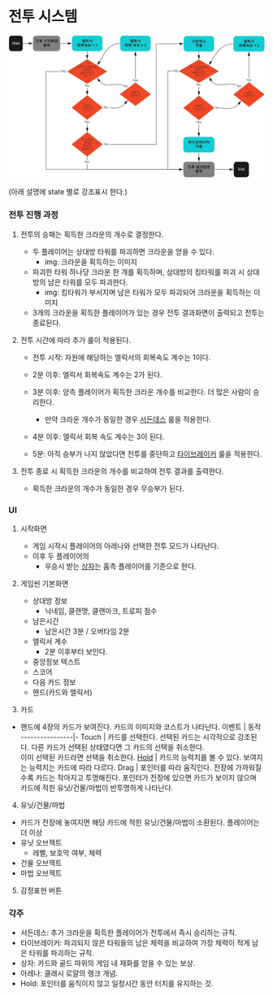 # 전투 시스템
<img src = "../Image/Flowchart/battle_sys_og.jpg">

(아래 설명에 state 별로 강조표시 한다.)



### 전투 진행 과정
1. 전투의 승패는 획득한 크라운의 개수로 결정한다.
    - 두 플레이어는 상대방 타워를 파괴하면 크라운을 얻을 수 있다.
        - img: 크라운을 획득하는 이미지
    - 파괴한 타워 하나당 크라운 한 개를 획득하며, 상대방의 킹타워를 파괴 시 상대방의 남은 타워를 모두 파괴한다.
        - img: 킹타워가 부서지며 남은 타워가 모두 파괴되어 크라운을 획득하는 이미지
    - 3개의 크라운을 획득한 플레이어가 있는 경우 전투 결과화면이 출력되고 전투는 종료된다.

1. 전투 시간에 따라 추가 룰이 적용된다.
    - 전투 시작: 자원에 해당하는 엘릭서의 회복속도 계수는 1이다.
    - 2분 이후: 엘릭서 회복속도 계수는 2가 된다.
    - 3분 이후: 양측 플레이어가 획득한 크라운 개수를 비교한다. 더 많은 사람이 승리한다.
        - 만약 크라운 개수가 동일한 경우 [서든데스](#각주) 룰을 적용한다.
        
    - 4분 이후: 엘릭서 회복 속도 계수는 3이 된다.
    - 5분: 아직 승부가 나지 않았다면 전투를 중단하고 [타이브레이커](#각주) 룰을 적용한다.

1. 전투 종료 시 획득한 크라운의 개수를 비교하여 전투 결과를 출력한다.
    - 획득한 크라운의 개수가 동일한 경우 무승부가 된다.










### UI
1. 시작화면
    - 게임 시작시 플레이어의 아레나와 선택한 전투 모드가 나타난다.
    - 이후 두 플레이어의 
        - 우승시 받는 [상자](#각주)는 홈측 플레이어를 기준으로 한다.
2. 게임씬 기본화면
    - 상대방 정보
        - 닉네임, 클랜명, 클랜마크, 트로피 점수
    - 남은시간
        - 남은시간 3분 / 오버타임 2분
    - 엘릭서 계수
        - 2분 이후부터 보인다.
    - 중앙정보 텍스트
    - 스코어
    - 다음 카드 정보
    - 핸드(카드와 엘릭서)



3. 카드
- 핸드에 4장의 카드가 보여진다. 카드의 이미지와 코스트가 나타난다.
    이벤트      |   동작
    ----------------|-
    Touch           |   카드를 선택한다. 선택된 카드는 시각적으로 강조된다. 다른 카드가 선택된 상태였다면 그 카드의 선택을 취소한다.  <br>이미 선택된 카드라면 선택을 취소한다.
    [Hold](#각주)   |   카드의 능력치를 볼 수 있다. 보여지는 능력치는 카드에 따라 다르다.
    Drag            |   포인터를 따라 움직인다. 전장에 가까워질수록 카드는 작아지고 투명해진다. 포인터가 전장에 있으면 카드가 보이지 않으며 카드에 적힌 유닛/건물/마법이 반투명하게 나타난다.

4. 유닛/건물/마법
- 카드가 전장에 놓여지면 해당 카드에 적힌 유닛/건물/마법이 소환된다. 플레이어는 더 이상 
- 유닛 오브젝트
    - 레벨, 보호막 여부, 체력
- 건물 오브젝트
- 마법 오브젝트

5. 감정표현 버튼

### 각주
- 서든데스: 추가 크라운을 획득한 플레이어가 전투에서 즉시 승리하는 규칙.
- 타이브레이커: 파괴되지 않은 타워들의 남은 체력을 비교하여 가장 체력이 적게 남은 타워를 파괴하는 규칙.
- 상자: 카드와 골드 따위의 게임 내 재화를 얻을 수 있는 보상.
- 아레나: 클래시 로얄의 랭크 개념.
- Hold: 포인터를 움직이지 않고 일정시간 동안 터치를 유지하는 것.